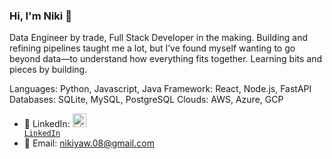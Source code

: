 ### Hi, I'm Niki 👋

Data Engineer by trade, Full Stack Developer in the making. Building and refining pipelines taught me a lot, but I’ve found myself wanting to go beyond data—to understand how everything fits together. Learning bits and pieces by building. 

Languages: Python, Javascript, Java
Framework: React, Node.js, FastAPI
Databases: SQLite, MySQL, PostgreSQL
Clouds: AWS, Azure, GCP


- 🔗 LinkedIn: <code><a href="https://www.linkedin.com/in/niki-yaw-8831b694/" target="_blank" title="LinkedIn Profile"><img alt="LinkedIn Logo" width="22" src="https://seeklogo.com/images/L/linkedin-icon-logo-FBADE03110-seeklogo.com.png"> LinkedIn</a></code>
- 📧 Email: nikiyaw.08@gmail.com
